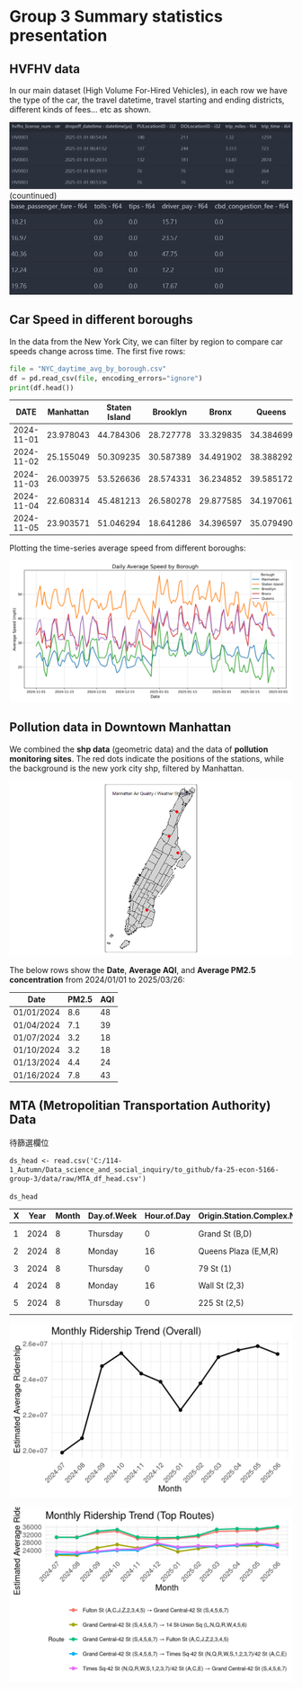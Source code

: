 # Group 3 Summary statistics presentation

## HVFHV data 

In our main dataset (High Volume For-Hired Vehicles), in each row we have the type of the car, the travel datetime, travel starting and ending districts, different kinds of fees... etc as shown.

![alt text](image-4.png)
(countinued)
![alt text](image-5.png)

## Car Speed in different boroughs

In the data from the New York City, we can filter by region to compare car speeds change across time. The first five rows:

```python
file = "NYC_daytime_avg_by_borough.csv"
df = pd.read_csv(file, encoding_errors="ignore")
print(df.head())
```

| DATE       | Manhattan | Staten Island | Brooklyn  | Bronx     | Queens    |
|------------|-----------|---------------|-----------|-----------|-----------|
| 2024-11-01 | 23.978043 | 44.784306     | 28.727778 | 33.329835 | 34.384699 |
| 2024-11-02 | 25.155049 | 50.309235     | 30.587389 | 34.491902 | 38.388292 |
| 2024-11-03 | 26.003975 | 53.526636     | 28.574331 | 36.234852 | 39.585172 |
| 2024-11-04 | 22.608314 | 45.481213     | 26.580278 | 29.877585 | 34.197061 |
| 2024-11-05 | 23.903571 | 51.046294     | 18.641286 | 34.396597 | 35.079490 |


Plotting the time-series average speed from different boroughs:

![alt text](image.png)

## Pollution data in Downtown Manhattan 

We combined the **shp data** (geometric data) and the data of **pollution monitoring sites**. The red dots indicate the positions of the stations, while the background is the new york city shp, filtered by Manhattan.

![alt text](image-1.png)

The below rows show the **Date**, **Average AQI**, and **Average PM2.5 concentration** from 2024/01/01 to 2025/03/26:

| Date       | PM2.5 | AQI |
|-------------|-------|-----|
| 01/01/2024 | 8.6   | 48  |
| 01/04/2024 | 7.1   | 39  |
| 01/07/2024 | 3.2   | 18  |
| 01/10/2024 | 3.2   | 18  |
| 01/13/2024 | 4.4   | 24  |
| 01/16/2024 | 7.8   | 43  |

## MTA (Metropolitian Transportation Authority) Data

待篩選欄位

```
ds_head <- read.csv('C:/114-1_Autumn/Data_science_and_social_inquiry/to_github/fa-25-econ-5166-group-3/data/raw/MTA_df_head.csv')

ds_head
```

| X | Year | Month | Day.of.Week | Hour.of.Day | Origin.Station.Complex.Name | Origin.Latitude | Origin.Longitude | Destination.Station.Complex.Name | Destination.Latitude | Destination.Longitude | Estimated.Average.Ridership |
|---|------|--------|--------------|--------------|-----------------------------|-----------------|------------------|----------------------------------|----------------------|-----------------------|-----------------------------|
| 1 | 2024 | 8 | Thursday | 0  | Grand St (B,D) | 40.71827 | -73.99375 | 74-Broadway (7)/Jackson Hts-Roosevelt Av (E,F,M,R) | 40.74675 | -73.89137 | 1.4608 |
| 2 | 2024 | 8 | Monday   | 16 | Queens Plaza (E,M,R) | 40.74897 | -73.93724 | 4 Av (F,G)/9 St (R) | 40.67056 | -73.98904 | 1.1940 |
| 3 | 2024 | 8 | Thursday | 0  | 79 St (1) | 40.78393 | -73.97992 | 74-Broadway (7)/Jackson Hts-Roosevelt Av (E,F,M,R) | 40.74675 | -73.89137 | 1.0044 |
| 4 | 2024 | 8 | Monday   | 16 | Wall St (2,3) | 40.70682 | -74.00910 | Delancey St (F)/Essex St (J,M,Z) | 40.71846 | -73.98778 | 0.8257 |
| 5 | 2024 | 8 | Thursday | 0  | 225 St (2,5) | 40.88802 | -73.86034 | Times Sq-42 St (N,Q,R,W,S,1,2,3,7)/42 St (A,C,E) | 40.75575 | -73.98758 | 3.7166 |


![alt text](image-2.png)


![alt text](image-3.png)